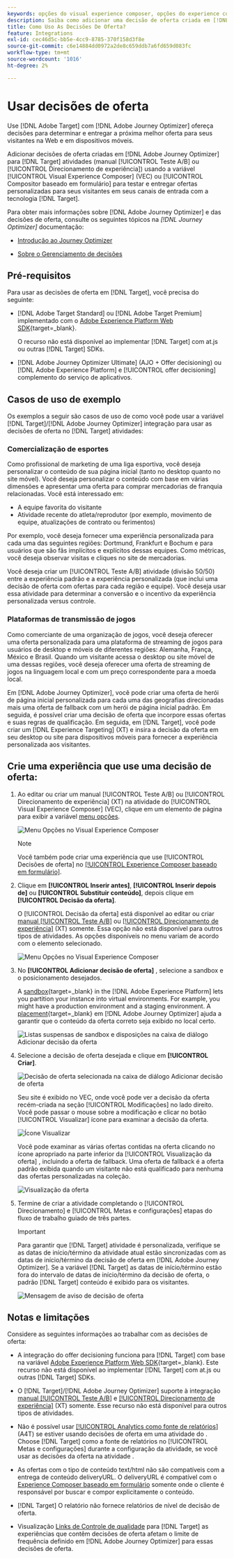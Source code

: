 ```yaml
---
keywords: opções do visual experience composer, opções do experience composer, opções de experiência, decisão da oferta, offer decisioning, ajo, jornada otimizer
description: Saiba como adicionar uma decisão de oferta criada em [!DNL Adobe Journey Optimizer] para uma atividade .
title: Como Uso As Decisões De Oferta?
feature: Integrations
exl-id: cec46d5c-bb5e-4cc9-8785-370f158d3f8e
source-git-commit: c6e14884dd0972a2de8c659ddb7a6fd659d083fc
workflow-type: tm+mt
source-wordcount: '1016'
ht-degree: 2%

---
```


# Usar decisões de oferta

Use [!DNL Adobe Target] com [!DNL Adobe Journey Optimizer] ofereça decisões para determinar e entregar a próxima melhor oferta para seus visitantes na Web e em dispositivos móveis.

Adicionar decisões de oferta criadas em [!DNL Adobe Journey Optimizer] para [!DNL Target] atividades (manual [!UICONTROL Teste A/B] ou [!UICONTROL Direcionamento de experiência]) usando a variável [!UICONTROL Visual Experience Composer] (VEC) ou [!UICONTROL Compositor baseado em formulário] para testar e entregar ofertas personalizadas para seus visitantes em seus canais de entrada com a tecnologia [!DNL Target].

Para obter mais informações sobre [!DNL Adobe Journey Optimizer] e das decisões de oferta, consulte os seguintes tópicos na *[!DNL Journey Optimizer]* documentação:

* [Introdução ao Journey Optimizer](https://experienceleague.adobe.com/docs/journey-optimizer/using/get-started/get-started.html)

* [Sobre o Gerenciamento de decisões](https://experienceleague.adobe.com/docs/journey-optimizer/using/offer-decisioning/get-started-decision/starting-offer-decisioning.html)

## Pré-requisitos

Para usar as decisões de oferta em [!DNL Target], você precisa do seguinte:

* [!DNL Adobe Target Standard] ou [!DNL Adobe Target Premium] implementado com o [Adobe Experience Platform Web SDK](https://developer.adobe.com/target/implement/client-side/aep-web-sdk/){target=_blank}.

   O recurso não está disponível ao implementar [!DNL Target] com at.js ou outras [!DNL Target] SDKs.

* [!DNL Adobe Journey Optimizer Ultimate] (AJO + Offer decisioning) ou [!DNL Adobe Experience Platform] e [!UICONTROL offer decisioning] complemento do serviço de aplicativos.

## Casos de uso de exemplo

Os exemplos a seguir são casos de uso de como você pode usar a variável [!DNL Target]/[!DNL Adobe Journey Optimizer] integração para usar as decisões de oferta no [!DNL Target] atividades:

### Comercialização de esportes

Como profissional de marketing de uma liga esportiva, você deseja personalizar o conteúdo de sua página inicial (tanto no desktop quanto no site móvel). Você deseja personalizar o conteúdo com base em várias dimensões e apresentar uma oferta para comprar mercadorias de franquia relacionadas. Você está interessado em:

* A equipe favorita do visitante
* Atividade recente do atleta/reprodutor (por exemplo, movimento de equipe, atualizações de contrato ou ferimentos)

Por exemplo, você deseja fornecer uma experiência personalizada para cada uma das seguintes regiões: Dortmund, Frankfurt e Bochum e para usuários que são fãs implícitos e explícitos dessas equipes. Como métricas, você deseja observar visitas e cliques no site de mercadorias.

Você deseja criar um [!UICONTROL Teste A/B] atividade (divisão 50/50) entre a experiência padrão e a experiência personalizada (que inclui uma decisão de oferta com ofertas para cada região e equipe). Você deseja usar essa atividade para determinar a conversão e o incentivo da experiência personalizada versus controle.

### Plataformas de transmissão de jogos

Como comerciante de uma organização de jogos, você deseja oferecer uma oferta personalizada para uma plataforma de streaming de jogos para usuários de desktop e móveis de diferentes regiões: Alemanha, França, México e Brasil. Quando um visitante acessa o desktop ou site móvel de uma dessas regiões, você deseja oferecer uma oferta de streaming de jogos na linguagem local e com um preço correspondente para a moeda local.

Em [!DNL Adobe Journey Optimizer], você pode criar uma oferta de herói de página inicial personalizada para cada uma das geografias direcionadas mais uma oferta de fallback com um herói de página inicial padrão. Em seguida, é possível criar uma decisão de oferta que incorpore essas ofertas e suas regras de qualificação. Em seguida, em [!DNL Target], você pode criar um [!DNL Experience Targeting] (XT) e insira a decisão da oferta em seu desktop ou site para dispositivos móveis para fornecer a experiência personalizada aos visitantes.

## Crie uma experiência que use uma decisão de oferta:

1. Ao editar ou criar um manual [!UICONTROL Teste A/B] ou [!UICONTROL Direcionamento de experiência] (XT) na atividade do [!UICONTROL Visual Experience Composer] (VEC), clique em um elemento de página para exibir a variável [menu opções](/help/main/c-experiences/c-visual-experience-composer/viztarget-options.md).

   ![Menu Opções no Visual Experience Composer](assets/options-menu1.png)

   >[!NOTE]
   >
   >Você também pode criar uma experiência que use [!UICONTROL Decisões de oferta] no [[!UICONTROL Experience Composer baseado em formulário]](/help/main/c-experiences/form-experience-composer.md).

1. Clique em **[!UICONTROL Inserir antes]**, **[!UICONTROL Inserir depois de]** ou **[!UICONTROL Substituir conteúdo]**, depois clique em **[!UICONTROL Decisão da oferta]**.

   O [!UICONTROL Decisão da oferta] está disponível ao editar ou criar [manual [!UICONTROL Teste A/B]](/help/main/c-activities/t-test-ab/test-ab.md#types) ou [[!UICONTROL Direcionamento de experiência]](/help/main/c-activities/t-experience-target/experience-target.md) (XT) somente. Essa opção não está disponível para outros tipos de atividades. As opções disponíveis no menu variam de acordo com o elemento selecionado.

   ![Menu Opções no Visual Experience Composer](assets/options-menu.png)

1. No **[!UICONTROL Adicionar decisão de oferta]** , selecione a sandbox e o posicionamento desejados.

   A [sandbox](https://experienceleague.adobe.com/docs/experience-platform/sandbox/ui/overview.html){target=_blank} in the [!DNL Adobe Experience Platform] lets you partition your instance into virtual environments. For example, you might have a production environment and a staging environment. A [placement](https://experienceleague.adobe.com/docs/journey-optimizer/using/offer-decisioning/create-components/creating-placements.html){target=_blank} em [!DNL Adobe Journey Optimizer] ajuda a garantir que o conteúdo da oferta correto seja exibido no local certo.

   ![Listas suspensas de sandbox e disposições na caixa de diálogo Adicionar decisão da oferta](/help/main/c-integrating-target-with-mac/ajo/assets/sandbox-placement.png)

1. Selecione a decisão de oferta desejada e clique em **[!UICONTROL Criar]**.

   ![Decisão de oferta selecionada na caixa de diálogo Adicionar decisão de oferta](assets/offer-decision.png)

   Seu site é exibido no VEC, onde você pode ver a decisão da oferta recém-criada na seção [!UICONTROL Modificações] no lado direito. Você pode passar o mouse sobre a modificação e clicar no botão [!UICONTROL Visualizar] ícone para examinar a decisão da oferta.

   ![Ícone Visualizar](assets/preview-icon.png)

   Você pode examinar as várias ofertas contidas na oferta clicando no ícone apropriado na parte inferior da [!UICONTROL Visualização da oferta] , incluindo a oferta de fallback. Uma oferta de fallback é a oferta padrão exibida quando um visitante não está qualificado para nenhuma das ofertas personalizadas na coleção.

   ![Visualização da oferta](assets/offer-preview.png)

1. Termine de criar a atividade completando o [!UICONTROL Direcionamento] e [!UICONTROL Metas e configurações] etapas do fluxo de trabalho guiado de três partes.

   >[!IMPORTANT]
   >
   >Para garantir que [!DNL Target] atividade é personalizada, verifique se as datas de início/término da atividade atual estão sincronizadas com as datas de início/término da decisão de oferta em [!DNL Adobe Journey Optimizer]. Se a variável [!DNL Target] as datas de início/término estão fora do intervalo de datas de início/término da decisão de oferta, o padrão [!DNL Target] conteúdo é exibido para os visitantes.

   ![Mensagem de aviso de decisão de oferta](/help/main/c-integrating-target-with-mac/ajo/assets/offer-decision-warning.png)

## Notas e limitações

Considere as seguintes informações ao trabalhar com as decisões de oferta:

* A integração do offer decisioning funciona para [!DNL Target] com base na variável [Adobe Experience Platform Web SDK](https://developer.adobe.com/target/implement/client-side/aep-web-sdk/){target=_blank}. Este recurso não está disponível ao implementar [!DNL Target] com at.js ou outras [!DNL Target] SDKs.

* O [!DNL Target]/[!DNL Adobe Journey Optimizer] suporte à integração [manual [!UICONTROL Teste A/B]](/help/main/c-activities/t-test-ab/test-ab.md#types) e [[!UICONTROL Direcionamento de experiência]](/help/main/c-activities/t-experience-target/experience-target.md) (XT) somente. Esse recurso não está disponível para outros tipos de atividades.

* Não é possível usar [[!UICONTROL Analytics como fonte de relatórios]](/help/main/c-integrating-target-with-mac/a4t/a4t.md) (A4T) se estiver usando decisões de oferta em uma atividade do . Choose [!DNL Target] como a fonte de relatórios no [!UICONTROL Metas e configurações] durante a configuração da atividade, se você usar as decisões da oferta na atividade .

* As ofertas com o tipo de conteúdo text/html não são compatíveis com a entrega de conteúdo deliveryURL. O deliveryURL é compatível com o [Experience Composer baseado em formulário](/help/main/c-experiences/form-experience-composer.md) somente onde o cliente é responsável por buscar e compor explicitamente o conteúdo.

* [!DNL Target] O relatório não fornece relatórios de nível de decisão de oferta.

* Visualização [Links de Controle de qualidade](/help/main/c-activities/c-activity-qa/activity-qa.md) para [!DNL Target] as experiências que contêm decisões de oferta afetam o limite de frequência definido em [!DNL Adobe Journey Optimizer] para essas decisões de oferta.
